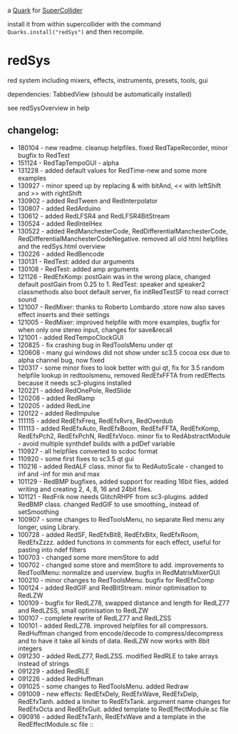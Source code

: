a [Quark](http://supercollider-quarks.github.io/quarks/) for [SuperCollider](http://supercollider.github.io)

install it from within supercollider with the command `Quarks.install("redSys")` and then recompile.

# redSys

red system including mixers, effects, instruments, presets, tools, gui

dependencies: TabbedView (should be automatically installed)

see redSysOverview in help

## changelog:

* 180104 - new readme. cleanup helpfiles. fixed RedTapeRecorder, minor bugfix to RedTest
* 151124 - RedTapTempoGUI - alpha
* 131228 - added default values for RedTime-new and some more examples
* 130927 - minor speed up by replacing & with bitAnd, << with leftShift and >> with rightShift
* 130902 - added RedTween and RedInterpolator
* 130807 - added RedArduino
* 130612 - added RedLFSR4 and RedLFSR4BitStream
* 130524 - added RedIntelHex
* 130522 - added RedManchesterCode, RedDifferentialManchesterCode, RedDifferentialManchesterCodeNegative. removed all old html helpfiles and the redSys.html overview
* 130226 - added RedBencode
* 130131 - RedTest: added dur arguments
* 130108 - RedTest: added amp arguments
* 121126 - RedEfxKomp: postGain was in the wrong place, changed default postGain from 0.25 to 1. RedTest: speaker and speaker2 classmethods also boot default server, fix initRedTestSF to read correct sound
* 121007 - RedMixer: thanks to Roberto Lombardo .store now also saves effect inserts and their settings
* 121005 - RedMixer: improved helpfile with more examples, bugfix for when only one stereo input, changes for save&recall
* 121001 - added RedTempoClockGUI
* 120825 - fix crashing bug in RedToolsMenu under qt
* 120608 - many gui windows did not show under sc3.5 cocoa osx due to alpha channel bug, now fixed
* 120317 - some minor fixes to look better with gui qt, fix for 3.5 random helpfile lookup in redtoolsmenu, removed RedEfxFFTA from redEffects because it needs sc3-plugins installed
* 120221 - added RedOnePole, RedSlide
* 120208 - added RedRamp
* 120205 - added RedLine
* 120122 - added RedImpulse
* 111115 - added RedEfxFreq, RedEfxRvrs, RedOverdub
* 111113 - added RedEfxAuto, RedEfxBoom, RedEfxFFTA, RedEfxKomp, RedEfxPch2, RedEfxPchN, RedEfxVoco. minor fix to RedAbstractModule - avoid multiple synthdef builds with a pdDef variable
* 110927 - all helpfiles converted to scdoc format
* 110920 - some first fixes to sc3.5 qt gui
* 110216 - added RedALF class. minor fix to RedAutoScale - changed to inf and -inf for min and max
* 101129 - RedBMP bugfixes, added support for reading 16bit files, added writing and creating 2, 4, 8, 16 and 24bit files.
* 101121 - RedFrik now needs GlitchRHPF from sc3-plugins. added RedBMP class. changed RedGIF to use smoothing_ instead of setSmoothing
* 100907 - some changes to RedToolsMenu, no separate Red menu any longer, using Library.
* 100728 - added RedSF, RedEfxBit8, RedEfxBitx, RedEfxRoom, RedEfxZzzz. added functions in comments for each effect, useful for pasting into ndef filters
* 100703 - changed some more memStore to add
* 100702 - changed some store and memStore to add. improvements to RedToolMenu: normalize and userview. bugfix in RedMatrixMixerGUI
* 100210 - minor changes to RedToolsMenu. bugfix for RedEfxComp
* 100124 - added RedGIF and RedBitStream. minor optimisation to RedLZW
* 100109 - bugfix for RedLZ78, swapped distance and length for RedLZ77 and RedLZSS, small optimisation to RedLZW
* 100107 - complete rewrite of RedLZ77 and RedLZSS
* 100101 - added RedLZ78. improved helpfiles for all compressors. RedHuffman changed from encode/decode to compress/decompress and to have it take all kinds of data. RedLZW now works with 8bit integers
* 091230 - added RedLZ77, RedLZSS. modified RedRLE to take arrays instead of strings
* 091229 - added RedRLE
* 091226 - added RedHuffman
* 091025 - some changes to RedToolsMenu. added Redraw
* 091009 - new effects: RedEfxDely, RedEfxWave, RedEfxDelp, RedEfxTanh. added a limiter to RedEfxTank. argument name changes for RedEfxOcta and RedEfxGuit. added template to RedEffectModule.sc file
* 090916 - added RedEfxTanh, RedEfxWave and a template in the RedEffectModule.sc file
::
